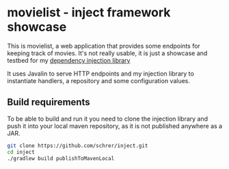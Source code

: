 # movielist - inject framework showcase

This is movielist, a web application that provides some endpoints for keeping track of movies.
It's not really usable, it is just a showcase and testbed for my [dependency injection library](https://github.com/schrer/inject)

It uses Javalin to serve HTTP endpoints and my injection library to instantiate handlers, a repository and some configuration values.

## Build requirements
To be able to build and run it you need to clone the injection library and push it into your local maven repository, as it is not published anywhere as a JAR.

```bash
git clone https://github.com/schrer/inject.git
cd inject
./gradlew build publishToMavenLocal
```